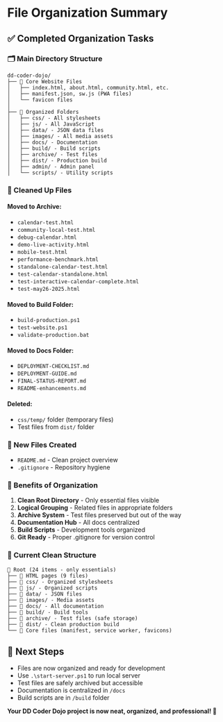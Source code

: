 # File Organization Summary

## ✅ **Completed Organization Tasks**

### **🗂️ Main Directory Structure**
```
dd-coder-dojo/
├── 📄 Core Website Files
│   ├── index.html, about.html, community.html, etc.
│   ├── manifest.json, sw.js (PWA files)
│   └── favicon files
│
├── 📁 Organized Folders
│   ├── css/ - All stylesheets
│   ├── js/ - All JavaScript
│   ├── data/ - JSON data files
│   ├── images/ - All media assets
│   ├── docs/ - Documentation
│   ├── build/ - Build scripts
│   ├── archive/ - Test files
│   ├── dist/ - Production build
│   ├── admin/ - Admin panel
│   └── scripts/ - Utility scripts
```

### **🧹 Cleaned Up Files**

#### **Moved to Archive:**
- `calendar-test.html`
- `community-local-test.html`
- `debug-calendar.html`
- `demo-live-activity.html`
- `mobile-test.html`
- `performance-benchmark.html`
- `standalone-calendar-test.html`
- `test-calendar-standalone.html`
- `test-interactive-calendar-complete.html`
- `test-may26-2025.html`

#### **Moved to Build Folder:**
- `build-production.ps1`
- `test-website.ps1`
- `validate-production.bat`

#### **Moved to Docs Folder:**
- `DEPLOYMENT-CHECKLIST.md`
- `DEPLOYMENT-GUIDE.md`
- `FINAL-STATUS-REPORT.md`
- `README-enhancements.md`

#### **Deleted:**
- `css/temp/` folder (temporary files)
- Test files from `dist/` folder

### **📝 New Files Created**
- `README.md` - Clean project overview
- `.gitignore` - Repository hygiene

### **🎯 Benefits of Organization**

1. **Clean Root Directory** - Only essential files visible
2. **Logical Grouping** - Related files in appropriate folders
3. **Archive System** - Test files preserved but out of the way
4. **Documentation Hub** - All docs centralized
5. **Build Scripts** - Development tools organized
6. **Git Ready** - Proper .gitignore for version control

### **📂 Current Clean Structure**

```
📁 Root (24 items - only essentials)
├── 📄 HTML pages (9 files)
├── 📁 css/ - Organized stylesheets
├── 📁 js/ - Organized scripts  
├── 📁 data/ - JSON files
├── 📁 images/ - Media assets
├── 📁 docs/ - All documentation
├── 📁 build/ - Build tools
├── 📁 archive/ - Test files (safe storage)
├── 📁 dist/ - Clean production build
└── 📄 Core files (manifest, service worker, favicons)
```

## 🚀 **Next Steps**
- Files are now organized and ready for development
- Use `.\start-server.ps1` to run local server
- Test files are safely archived but accessible
- Documentation is centralized in `/docs`
- Build scripts are in `/build` folder

**Your DD Coder Dojo project is now neat, organized, and professional! 🎉**
